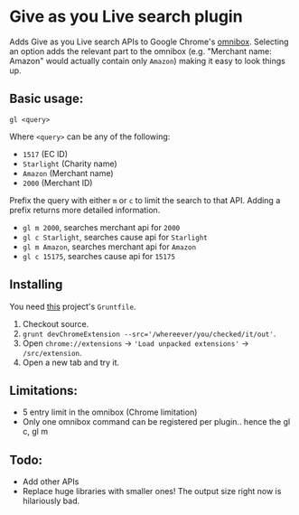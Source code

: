 Give as you Live search plugin
===

Adds Give as you Live search APIs to Google Chrome's [omnibox](https://developer.chrome.com/extensions/omnibox). Selecting an option adds the relevant part to the omnibox (e.g. "Merchant name: Amazon" would actually contain only `Amazon`) making it easy to look things up.

Basic usage:
---

`gl <query>`

Where `<query>` can be any of the following:

- `1517` (EC ID)
- `Starlight` (Charity name)
- `Amazon` (Merchant name)
- `2000` (Merchant ID)

Prefix the query with either `m` or `c` to limit the search to that API. Adding a prefix returns more detailed information.

- `gl m 2000`, searches merchant api for `2000`
- `gl c Starlight`, searches cause api for `Starlight`
- `gl m Amazon`, searches merchant api for `Amazon`
- `gl c 15175`, searches cause api for `15175`

Installing
---

You need [this](https://github.com/danmofo/base-project) project's `Gruntfile`.

1. Checkout source.
2. `grunt devChromeExtension --src='/whereever/you/checked/it/out'`.
3. Open `chrome://extensions` -> `'Load unpacked extensions'` -> `/src/extension`.
4. Open a new tab and try it.

Limitations:
---
- 5 entry limit in the omnibox (Chrome limitation)
- Only one omnibox command can be registered per plugin.. hence the gl c, gl m

Todo:
---

- Add other APIs
- Replace huge libraries with smaller ones! The output size right now is hilariously bad.
